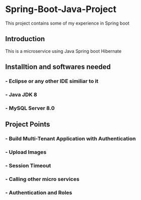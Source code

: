 # Spring-Boot-Java-Project
This project contains some of my experience in Spring boot


## Introduction
This is a microservice using Java Spring boot Hibernate

## Installtion and softwares needed
### - Eclipse or any other IDE similiar to it
### - Java JDK 8
### - MySQL Server 8.0


## Project Points 
### - Build Multi-Tenant Application with Authentication
### - Upload Images
### - Session Timeout 
### - Calling other micro services
### - Authentication and Roles
